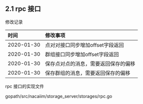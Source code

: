 ## 2.1 rpc 接口

修改记录

| 时间 | 修改事项 |
| :--- | :--- |
| 2020-01-30 | 点对对接口同步增加offset字段返回 |
| 2020-01-30 | 群组接口同步增加offset字段返回 |
| 2020-01-30 | 保存点对点的消息，需要返回保存的偏移 |
| 2020-01-30 | 保存群组的消息，需要返回保存的偏移 |

rpc 接口的实现文件

gopath/src/nacaiim/storage\_server/storages/rpc.go

